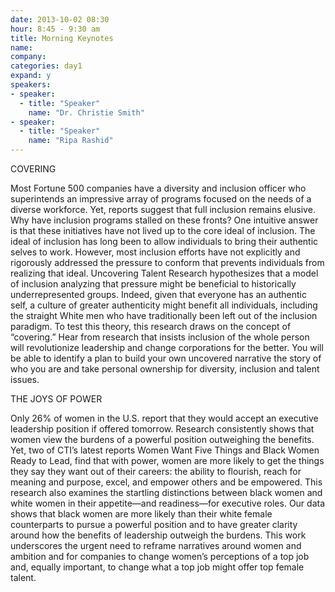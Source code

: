 ```yaml
---
date: 2013-10-02 08:30
hour: 8:45 - 9:30 am
title: Morning Keynotes
name: 
company: 
categories: day1
expand: y
speakers:
- speaker:  
  - title: "Speaker"
    name: "Dr. Christie Smith"
- speaker:  
  - title: "Speaker"
    name: "Ripa Rashid"
---
```

COVERING

Most Fortune 500 companies have a diversity and inclusion officer who superintends
an impressive array of programs focused on the needs of a diverse workforce. Yet,
reports suggest that full inclusion remains elusive.
Why have inclusion programs stalled on these fronts? One intuitive answer is that
these initiatives have not lived up to the core ideal of inclusion. The ideal of inclusion
has long been to allow individuals to bring their authentic selves to work. However,
most inclusion efforts have not explicitly and rigorously addressed the pressure to
conform that prevents individuals from realizing that ideal.
Uncovering Talent Research hypothesizes that a model of inclusion analyzing that
pressure might be beneficial to historically underrepresented groups. Indeed, given that
everyone has an authentic self, a culture of greater authenticity might benefit all
individuals, including the straight White men who have traditionally been left out of the
inclusion paradigm. To test this theory, this research draws on the concept of
“covering.”
Hear from research that insists inclusion of the whole person will revolutionize
leadership and change corporations for the better. You will be able to identify a plan to
build your own uncovered narrative the story of who you are and take personal
ownership for diversity, inclusion and talent issues.

THE JOYS OF POWER

Only 26% of women in the U.S. report that they would accept an executive leadership
position if offered tomorrow. Research consistently shows that women view the
burdens of a powerful position outweighing the benefits. Yet, two of CTI’s latest reports
Women Want Five Things and Black Women Ready to Lead, find that with power,
women are more likely to get the things they say they want out of their careers: the
ability to flourish, reach for meaning and purpose, excel, and empower others and be
empowered. This research also examines the startling distinctions between black
women and white women in their appetite—and readiness—for executive roles. Our
data shows that black women are more likely than their white female counterparts to
pursue a powerful position and to have greater clarity around how the benefits of
leadership outweigh the burdens. This work underscores the urgent need to reframe
narratives around women and ambition and for companies to change women’s
perceptions of a top job and, equally important, to change what a top job might offer top
female talent.